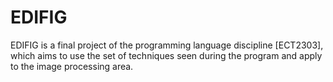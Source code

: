 # EDIFIG
EDIFIG is a final project of the programming language discipline [ECT2303], which aims to use the set of techniques seen during the program and apply to the image processing area.
